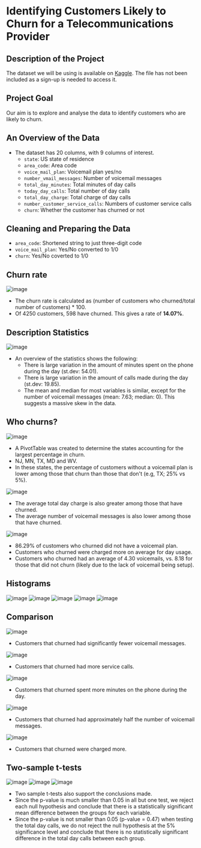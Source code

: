 # Identifying Customers Likely to Churn for a Telecommunications Provider

## Description of the Project

The dataset we will be using is available on [Kaggle](https://www.kaggle.com/c/customer-churn-prediction-2020/overview). The file has not been included as a sign-up is needed to access it.

## Project Goal

Our aim is to explore and analyse the data to identify customers who are likely to churn.

## An Overview of the Data

- The dataset has 20 columns, with 9 columns of interest.
    - ```state```: US state of residence
    - ```area_code```: Area code
    - ```voice_mail_plan```: Voicemail plan yes/no
    - ```number_vmail_messages```: Number of voicemail messages
    - ```total_day_minutes```: Total minutes of day calls
    - ```today_day_calls```: Total number of day calls
    - ```total_day_charge```: Total charge of day calls
    - ```number_customer_service_calls```: Numbers of customer service calls
    - ```churn```: Whether the customer has churned or not

## Cleaning and Preparing the Data

- ```area_code```: Shortened string to just three-digit code
- ```voice_mail_plan```: Yes/No converted to 1/0
- ```churn```: Yes/No coverted to 1/0


## Churn rate

![image](images/1-increase-decrease.png)

- The churn rate is calculated as (number of customers who churned/total number of customers) * 100.
- Of 4250 customers, 598 have churned. This gives a rate of **14.07%**.

## Description Statistics

![image](images/1-descriptive-statistics.png)

- An overview of the statistics shows the following:
    - There is large variation in the amount of minutes spent on the phone during the day (st.dev: 54.01).
    - There is large variation in the amount of calls made during the day (st.dev: 19.85).
    - The mean and median for most variables is similar, except for the number of voicemail messages (mean: 7.63; median: 0). This suggests a massive skew in the data.

## Who churns?

![image](images/2-churn-states.png)

- A PivotTable was created to determine the states accounting for the largest percentage in churn.
- NJ, MN, TX, MD and WV.
- In these states, the percentage of customers without a voicemail plan is lower among those that churn than those that don't (e.g, TX; 25% vs 5%).

![image](images/3-voice-mail.png)

- The average total day charge is also greater among those that have churned.
- The average number of voicemail messages is also lower among those that have churned.

![image](images/4-churn-vs-voicemail.png)

- 86.29% of customers who churned did not have a voicemail plan.
- Customers who churned were charged more on average for day usage.
- Customers who churned had an average of 4.30 voicemails, vs. 8.18 for those that did not churn (likely due to the lack of voicemail being setup).

## Histograms

![image](images/5-hist1.png)
![image](images/6-hist2.png)
![image](images/7-hist3.png)
![image](images/8-hist4.png)
![image](images/9-hist5.png)

## Comparison

![image](images/10-vm-vs-charge.png)

- Customers that churned had significantly fewer voicemail messages.

![image](images/11-sc-vs-churn.png)

- Customers that churned had more service calls.

![image](images/12-adm-vs-churn.png)

- Customers that churned spent more minutes on the phone during the day.

![image](images/13-avm-vs-churn.png)

- Customers that churned had approximately half the number of voicemail messages.

![image](images/14-adc-vs-churn.png)

- Customers that churned were charged more.

## Two-sample t-tests

![image](images/15-stats1.png)
![image](images/16-stats2.png)
![image](images/17-stats3.png)

- Two sample t-tests also support the conclusions made.
- Since the p-value is much smaller than 0.05 in all but one test, we reject each null hypothesis and conclude that there is a statistically significant mean difference between the groups for each variable.
- Since the p-value is not smaller than 0.05 (p-value = 0.47) when testing the total day calls, we do not reject the null hypothesis at the 5% significance level and conclude that there is no statistically significant difference in the total day calls between each group.